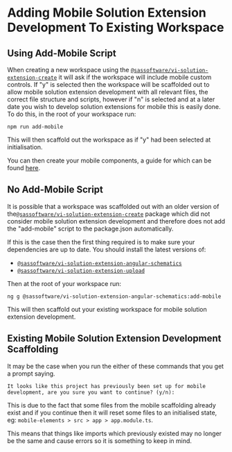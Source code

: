 # Adding Mobile Solution Extension Development To Existing Workspace

## Using Add-Mobile Script

When creating a new workspace using the [`@sassoftware/vi-solution-extension-create`](https://www.npmjs.com/package/@sassoftware/vi-solution-extension-create) it will ask if the workspace will include mobile custom controls. If "y" is selected then the workspace will be scaffolded out to allow mobile solution extension development with all relevant files, the correct file structure and scripts, however if "n" is selected and at a later date you wish to develop solution extensions for mobile this is easily done. To do this, in the root of your workspace run:

```shell
npm run add-mobile
```

This will then scaffold out the workspace as if "y" had been selected at initialisation.

You can then create your mobile components, a guide for which can be found [here](./Getting-Started#mobile-solution-extensions).

## No Add-Mobile Script

It is possible that a workspace was scaffolded out with an older version of the[`@sassoftware/vi-solution-extension-create`](https://www.npmjs.com/package/@sassoftware/vi-solution-extension-create) package which did not consider mobile solution extension development and therefore does not add the "add-mobile" script to the package.json automatically.

If this is the case then the first thing required is to make sure your dependencies are up to date. You should install the latest versions of:

-   [`@sassoftware/vi-solution-extension-angular-schematics`](https://www.npmjs.com/package/@sassoftware/vi-solution-extension-angular-schematics)
-   [`@sassoftware/vi-solution-extension-upload`](https://www.npmjs.com/package/@sassoftware/vi-solution-extension-upload)

Then at the root of your workspace run:

```shell
ng g @sassoftware/vi-solution-extension-angular-schematics:add-mobile
```

This will then scaffold out your existing workspace for mobile solution extension development.

## Existing Mobile Solution Extension Development Scaffolding

It may be the case when you run the either of these commands that you get a prompt saying.

```shell
It looks like this project has previously been set up for mobile development, are you sure you want to continue? (y/n):
```

This is due to the fact that some files from the mobile scaffolding already exist and if you continue then it will reset some files to an initialised state, eg: `mobile-elements > src > app > app.module.ts`.

This means that things like imports which previously existed may no longer be the same and cause errors so it is something to keep in mind.
